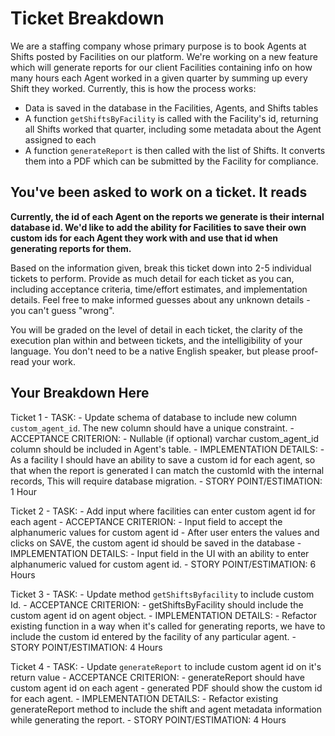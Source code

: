 # Ticket Breakdown

We are a staffing company whose primary purpose is to book Agents at Shifts posted by Facilities on our platform. We're working on a new feature which will generate reports for our client Facilities containing info on how many hours each Agent worked in a given quarter by summing up every Shift they worked. Currently, this is how the process works:

- Data is saved in the database in the Facilities, Agents, and Shifts tables
- A function `getShiftsByFacility` is called with the Facility's id, returning all Shifts worked that quarter, including some metadata about the Agent assigned to each
- A function `generateReport` is then called with the list of Shifts. It converts them into a PDF which can be submitted by the Facility for compliance.

## You've been asked to work on a ticket. It reads

**Currently, the id of each Agent on the reports we generate is their internal database id. We'd like to add the ability for Facilities to save their own custom ids for each Agent they work with and use that id when generating reports for them.**

Based on the information given, break this ticket down into 2-5 individual tickets to perform. Provide as much detail for each ticket as you can, including acceptance criteria, time/effort estimates, and implementation details. Feel free to make informed guesses about any unknown details - you can't guess "wrong".

You will be graded on the level of detail in each ticket, the clarity of the execution plan within and between tickets, and the intelligibility of your language. You don't need to be a native English speaker, but please proof-read your work.

## Your Breakdown Here

Ticket 1
    - TASK:
      - Update schema of database to include new column `custom_agent_id`. The new column should have a unique constraint.
    - ACCEPTANCE CRITERION:
      - Nullable (if optional) varchar custom_agent_id column should be included in Agent's table.
    - IMPLEMENTATION DETAILS:
      - As a facility I should have an ability to save a custom id for each agent, so that when the report is generated I can match the customId with the internal records, This will require database migration.
    - STORY POINT/ESTIMATION: 1 Hour

Ticket 2
    - TASK:
      - Add input where facilities can enter custom agent id for each agent
    - ACCEPTANCE CRITERION:
      - Input field to accept the alphanumeric values for custom agent id
      - After user enters the values and clicks on SAVE, the custom agent id should be saved in the database
    - IMPLEMENTATION DETAILS:
      - Input field in the UI with an ability to enter alphanumeric valued for custom agent id.
    - STORY POINT/ESTIMATION: 6 Hours

Ticket 3
    - TASK:
      - Update method `getShiftsByfacility` to include custom Id.
    - ACCEPTANCE CRITERION:
      - getShiftsByFacility should include the custom agent id on agent object.
    - IMPLEMENTATION DETAILS:
      - Refactor existing function in a way when it's called for generating reports, we have to include the custom id entered by the facility of any particular agent.
    - STORY POINT/ESTIMATION: 4 Hours

Ticket 4
    - TASK: 
      - Update `generateReport` to include custom agent id on it's return value
    - ACCEPTANCE CRITERION:
      - generateReport should have custom agent id on each agent
      - generated PDF should show the custom id for each agent.
    - IMPLEMENTATION DETAILS:
      - Refactor existing generateReport method to include the shift and agent metadata information while generating the report.
    - STORY POINT/ESTIMATION: 4 Hours